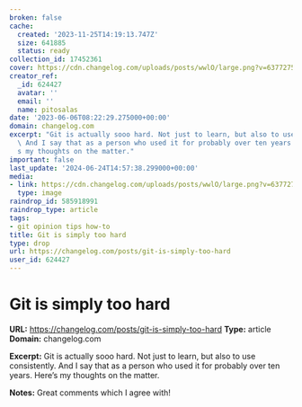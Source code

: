 ```yaml
---
broken: false
cache:
  created: '2023-11-25T14:19:13.747Z'
  size: 641885
  status: ready
collection_id: 17452361
cover: https://cdn.changelog.com/uploads/posts/wwlO/large.png?v=63772756066
creator_ref:
  _id: 624427
  avatar: ''
  email: ''
  name: pitosalas
date: '2023-06-06T08:22:29.275000+00:00'
domain: changelog.com
excerpt: "Git is actually sooo hard. Not just to learn, but also to use consistently.\
  \ And I say that as a person who used it for probably over ten years. Here\u2019\
  s my thoughts on the matter."
important: false
last_update: '2024-06-24T14:57:38.299000+00:00'
media:
- link: https://cdn.changelog.com/uploads/posts/wwlO/large.png?v=63772756066
  type: image
raindrop_id: 585918991
raindrop_type: article
tags:
- git opinion tips how-to
title: Git is simply too hard
type: drop
url: https://changelog.com/posts/git-is-simply-too-hard
user_id: 624427
---
```


# Git is simply too hard

**URL:** https://changelog.com/posts/git-is-simply-too-hard
**Type:** article
**Domain:** changelog.com

**Excerpt:** Git is actually sooo hard. Not just to learn, but also to use consistently. And I say that as a person who used it for probably over ten years. Here’s my thoughts on the matter.

**Notes:**
Great comments which I agree with!
